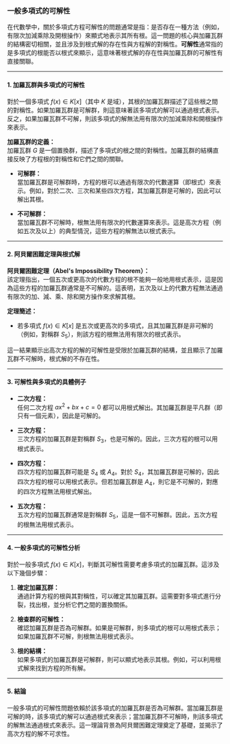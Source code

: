 ### **一般多項式的可解性**

在代數學中，關於多項式方程可解性的問題通常是指：是否存在一種方法（例如，有限次加減乘除及開根操作）來顯式地表示其所有根。這一問題的核心與加羅瓦群的結構密切相關，並且涉及到根式解的存在性與方程解的對稱性。**可解性**通常指的是多項式的根能否以根式來顯示，這意味著根式解的存在性與加羅瓦群的可解性有直接關聯。

---

#### **1. 加羅瓦群與多項式的可解性**

對於一個多項式 $f(x) \in K[x]$（其中 $K$ 是域），其根的加羅瓦群描述了這些根之間的對稱性。如果加羅瓦群是可解群，則這意味著該多項式的解可以通過根式表示。反之，如果加羅瓦群不可解，則該多項式的解無法用有限次的加減乘除和開根操作來表示。

**加羅瓦群的定義：**  
加羅瓦群 $G$ 是一個置換群，描述了多項式的根之間的對稱性。加羅瓦群的結構直接反映了方程根的對稱性和它們之間的關聯。

- **可解群：**  
  當加羅瓦群是可解群時，方程的根可以通過有限次的代數運算（即根式）來表示。例如，對於二次、三次和某些四次方程，其加羅瓦群是可解的，因此可以解出其根。

- **不可解群：**  
  當加羅瓦群不可解時，根無法用有限次的代數運算來表示。這是高次方程（例如五次及以上）的典型情況，這些方程的解無法以根式表示。

---

#### **2. 阿貝爾困難定理與根式解**

**阿貝爾困難定理（Abel's Impossibility Theorem）：**  
該定理指出，一個五次或更高次的代數方程的根不能夠一般地用根式表示，這是因為這些方程的加羅瓦群通常是不可解的。這表明，五次及以上的代數方程無法通過有限次的加、減、乘、除和開方操作來求解其根。

**定理簡述：**  
- 若多項式 $f(x) \in K[x]$ 是五次或更高次的多項式，且其加羅瓦群是非可解的（例如，對稱群 $S_5$），則該方程的根無法用有限次的根式表示。

這一結果顯示出高次方程的解的可解性是受限於加羅瓦群的結構，並且顯示了加羅瓦群不可解時，根式解的不存在性。

---

#### **3. 可解性與多項式的具體例子**

- **二次方程：**  
  任何二次方程 $ax^2 + bx + c = 0$ 都可以用根式解出。其加羅瓦群是平凡群（即只有一個元素），因此是可解的。

- **三次方程：**  
  三次方程的加羅瓦群是對稱群 $S_3$，也是可解的。因此，三次方程的根可以用根式表示。

- **四次方程：**  
  四次方程的加羅瓦群可能是 $S_4$ 或 $A_4$。對於 $S_4$，其加羅瓦群是可解的，因此四次方程的根可以用根式表示。但若加羅瓦群是 $A_4$，則它是不可解的，對應的四次方程無法用根式解出。

- **五次方程：**  
  五次方程的加羅瓦群通常是對稱群 $S_5$，這是一個不可解群。因此，五次方程的根無法用根式表示。

---

#### **4. 一般多項式的可解性分析**

對於一般多項式 $f(x) \in K[x]$，判斷其可解性需要考慮多項式的加羅瓦群。這涉及以下幾個步驟：

1. **確定加羅瓦群：**  
   通過計算方程的根與其對稱性，可以確定其加羅瓦群。這需要對多項式進行分裂，找出根，並分析它們之間的置換關係。

2. **檢查群的可解性：**  
   確認加羅瓦群是否為可解群。如果是可解群，則多項式的根可以用根式表示；如果加羅瓦群不可解，則根無法用根式表示。

3. **根的結構：**  
   如果多項式的加羅瓦群是可解群，則可以顯式地表示其根。例如，可以利用根式解來找到方程的所有解。

---

#### **5. 結論**

一般多項式的可解性問題依賴於該多項式的加羅瓦群是否為可解群。當加羅瓦群是可解的時，該多項式的解可以通過根式來表示；當加羅瓦群不可解時，則該多項式的解無法通過根式來表示。這一理論背景為阿貝爾困難定理奠定了基礎，並揭示了高次方程的解不可求性。